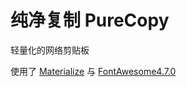 # 纯净复制 PureCopy
轻量化的网络剪贴板

使用了 [Materialize](https://github.com/Dogfalo/materialize) 与 [FontAwesome4.7.0](https://github.com/FortAwesome/Font-Awesome)
